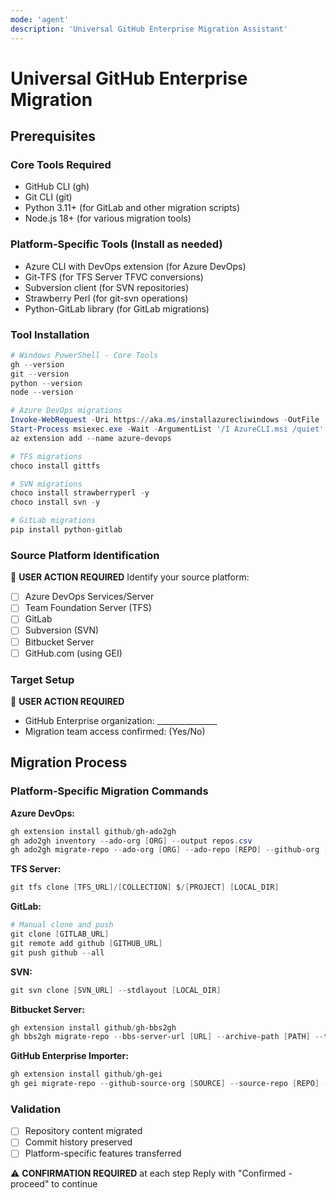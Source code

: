 ```yaml
---
mode: 'agent'
description: 'Universal GitHub Enterprise Migration Assistant'
---
```


# Universal GitHub Enterprise Migration

## Prerequisites

### Core Tools Required
- GitHub CLI (gh)
- Git CLI (git)
- Python 3.11+ (for GitLab and other migration scripts)
- Node.js 18+ (for various migration tools)

### Platform-Specific Tools (Install as needed)
- Azure CLI with DevOps extension (for Azure DevOps)
- Git-TFS (for TFS Server TFVC conversions)
- Subversion client (for SVN repositories)
- Strawberry Perl (for git-svn operations)
- Python-GitLab library (for GitLab migrations)

### Tool Installation
```powershell
# Windows PowerShell - Core Tools
gh --version
git --version
python --version
node --version

# Azure DevOps migrations
Invoke-WebRequest -Uri https://aka.ms/installazurecliwindows -OutFile .\AzureCLI.msi
Start-Process msiexec.exe -Wait -ArgumentList '/I AzureCLI.msi /quiet'
az extension add --name azure-devops

# TFS migrations
choco install gittfs

# SVN migrations
choco install strawberryperl -y
choco install svn -y

# GitLab migrations
pip install python-gitlab
```

### Source Platform Identification
🔧 **USER ACTION REQUIRED**
Identify your source platform:
- [ ] Azure DevOps Services/Server
- [ ] Team Foundation Server (TFS)
- [ ] GitLab
- [ ] Subversion (SVN)
- [ ] Bitbucket Server
- [ ] GitHub.com (using GEI)

### Target Setup
🔧 **USER ACTION REQUIRED**
- GitHub Enterprise organization: _______________
- Migration team access confirmed: (Yes/No)

## Migration Process

### Platform-Specific Migration Commands

**Azure DevOps:**
```powershell
gh extension install github/gh-ado2gh
gh ado2gh inventory --ado-org [ORG] --output repos.csv
gh ado2gh migrate-repo --ado-org [ORG] --ado-repo [REPO] --github-org [GH_ORG] --github-repo [REPO]
```

**TFS Server:**
```powershell
git tfs clone [TFS_URL]/[COLLECTION] $/[PROJECT] [LOCAL_DIR]
```

**GitLab:**
```powershell
# Manual clone and push
git clone [GITLAB_URL]
git remote add github [GITHUB_URL]
git push github --all
```

**SVN:**
```powershell
git svn clone [SVN_URL] --stdlayout [LOCAL_DIR]
```

**Bitbucket Server:**
```powershell
gh extension install github/gh-bbs2gh
gh bbs2gh migrate-repo --bbs-server-url [URL] --archive-path [PATH] --target-repo [OWNER/REPO]
```

**GitHub Enterprise Importer:**
```powershell
gh extension install github/gh-gei
gh gei migrate-repo --github-source-org [SOURCE] --source-repo [REPO] --github-target-org [TARGET] --target-repo [REPO]
```

### Validation
- [ ] Repository content migrated
- [ ] Commit history preserved
- [ ] Platform-specific features transferred

⚠️ **CONFIRMATION REQUIRED** at each step
Reply with "Confirmed - proceed" to continue
